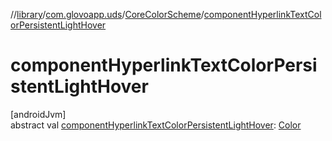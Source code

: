 //[library](../../../index.md)/[com.glovoapp.uds](../index.md)/[CoreColorScheme](index.md)/[componentHyperlinkTextColorPersistentLightHover](component-hyperlink-text-color-persistent-light-hover.md)

# componentHyperlinkTextColorPersistentLightHover

[androidJvm]\
abstract val [componentHyperlinkTextColorPersistentLightHover](component-hyperlink-text-color-persistent-light-hover.md): [Color](https://developer.android.com/reference/kotlin/androidx/compose/ui/graphics/Color.html)

